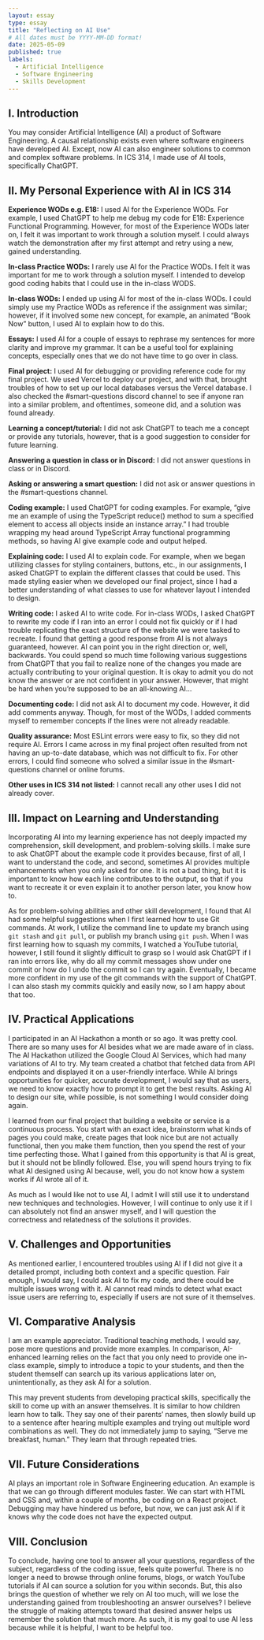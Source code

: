 ```yaml
---
layout: essay
type: essay
title: "Reflecting on AI Use"
# All dates must be YYYY-MM-DD format!
date: 2025-05-09
published: true
labels:
  - Artificial Intelligence
  - Software Engineering
  - Skills Development
---
```


## I. Introduction
You may consider Artificial Intelligence (AI) a product of Software Engineering. A causal relationship exists even where software engineers have developed AI. Except, now AI can also engineer solutions to common and complex software problems. In ICS 314, I made use of AI tools, specifically ChatGPT.

## II. My Personal Experience with AI in ICS 314
**Experience WODs e.g. E18:** I used AI for the Experience WODs. For example, I used ChatGPT to help me debug my code for E18: Experience Functional Programming. However, for most of the Experience WODs later on, I felt it was important to work through a solution myself. I could always watch the demonstration after my first attempt and retry using a new, gained understanding. 

**In-class Practice WODs:** I rarely use AI for the Practice WODs. I felt it was important for me to work through a solution myself. I intended to develop good coding habits that I could use in the in-class WODS. 

**In-class WODs:** I ended up using AI for most of the in-class WODs. I could simply use my Practice WODs as reference if the assignment was similar; however, if it involved some new concept, for example, an animated “Book Now” button, I used AI to explain how to do this. 

**Essays:** I used AI for a couple of essays to rephrase my sentences for more clarity and improve my grammar. It can be a useful tool for explaining concepts, especially ones that we do not have time to go over in class. 

**Final project:** I used AI for debugging or providing reference code for my final project. We used Vercel to deploy our project, and with that, brought troubles of how to set up our local databases versus the Vercel database. I also checked the #smart-questions discord channel to see if anyone ran into a similar problem, and oftentimes, someone did, and a solution was found already.

**Learning a concept/tutorial:** I did not ask ChatGPT to teach me a concept or provide any tutorials, however, that is a good suggestion to consider for future learning. 

**Answering a question in class or in Discord:** I did not answer questions in class or in Discord. 

**Asking or answering a smart question:** I did not ask or answer questions in the #smart-questions channel.

**Coding example:** I used ChatGPT for coding examples. For example, “give me an example of using the TypeScript reduce() method to sum a specified element to access all objects inside an instance array.” I had trouble wrapping my head around TypeScript Array functional programming methods, so having AI give example code and output helped.  

**Explaining code:** I used AI to explain code. For example, when we began utilizing classes for styling containers, buttons, etc., in our assignments, I asked ChatGPT to explain the different classes that could be used. This made styling easier when we developed our final project, since I had a better understanding of what classes to use for whatever layout I intended to design. 

**Writing code:** I asked AI to write code. For in-class WODs, I asked ChatGPT to rewrite my code if I ran into an error I could not fix quickly or if I had trouble replicating the exact structure of the website we were tasked to recreate. I found that getting a good response from AI is not always guaranteed, however. AI can point you in the right direction or, well, backwards. You could spend so much time following various suggestions from ChatGPT that you fail to realize none of the changes you made are actually contributing to your original question. It is okay to admit you do not know the answer or are not confident in your answer. However, that might be hard when you’re supposed to be an all-knowing AI…

**Documenting code:** I did not ask AI to document my code. However, it did add comments anyway. Though, for most of the WODs, I added comments myself to remember concepts if the lines were not already readable. 

**Quality assurance:** Most ESLint errors were easy to fix, so they did not require AI. Errors I came across in my final project often resulted from not having an up-to-date database, which was not difficult to fix. For other errors, I could find someone who solved a similar issue in the #smart-questions channel or online forums. 

**Other uses in ICS 314 not listed:** I cannot recall any other uses I did not already cover. 

## III. Impact on Learning and Understanding
Incorporating AI into my learning experience has not deeply impacted my comprehension, skill development, and problem-solving skills. I make sure to ask ChatGPT about the example code it provides because, first of all, I want to understand the code, and second, sometimes AI provides multiple enhancements when you only asked for one. It is not a bad thing, but it is important to know how each line contributes to the output, so that if you want to recreate it or even explain it to another person later, you know how to. 

As for problem-solving abilities and other skill development, I found that AI had some helpful suggestions when I first learned how to use Git commands. At work, I utilize the command line to update my branch using ```git stash``` and ```git pull```, or publish my branch using ```git push```. When I was first learning how to squash my commits, I watched a YouTube tutorial, however, I still found it slightly difficult to grasp so I would ask ChatGPT if I ran into errors like, why do all my commit messages show under one commit or how do I undo the commit so I can try again. Eventually, I became more confident in my use of the git commands with the support of ChatGPT. I can also stash my commits quickly and easily now, so I am happy about that too. 

## IV. Practical Applications
I participated in an AI Hackathon a month or so ago. It was pretty cool. There are so many uses for AI besides what we are made aware of in class. The AI Hackathon utilized the Google Cloud AI Services, which had many variations of AI to try. My team created a chatbot that fetched data from API endpoints and displayed it on a user-friendly interface. While AI brings opportunities for quicker, accurate development, I would say that as users, we need to know exactly how to prompt it to get the best results. Asking AI to design our site, while possible, is not something I would consider doing again.

I learned from our final project that building a website or service is a continuous process. You start with an exact idea, brainstorm what kinds of pages you could make, create pages that look nice but are not actually functional, then you make them function, then you spend the rest of your time perfecting those. What I gained from this opportunity is that AI is great, but it should not be blindly followed. Else, you will spend hours trying to fix what AI designed using AI because, well, you do not know how a system works if AI wrote all of it.

As much as I would like not to use AI, I admit I will still use it to understand new techniques and technologies. However, I will continue to only use it if I can absolutely not find an answer myself, and I will question the correctness and relatedness of the solutions it provides.

## V. Challenges and Opportunities
As mentioned earlier, I encountered troubles using AI if I did not give it a detailed prompt, including both context and a specific question. Fair enough, I would say, I could ask AI to fix my code, and there could be multiple issues wrong with it. AI cannot read minds to detect what exact issue users are referring to, especially if users are not sure of it themselves. 

## VI. Comparative Analysis
I am an example appreciator. Traditional teaching methods, I would say, pose more questions and provide more examples. In comparison, AI-enhanced learning relies on the fact that you only need to provide one in-class example, simply to introduce a topic to your students, and then the student themself can search up its various applications later on, unintentionally, as they ask AI for a solution.

This may prevent students from developing practical skills, specifically the skill to come up with an answer themselves. It is similar to how children learn how to talk. They say one of their parents’ names, then slowly build up to a sentence after hearing multiple examples and trying out multiple word combinations as well. They do not immediately jump to saying, “Serve me breakfast, human.” They learn that through repeated tries. 

## VII. Future Considerations
AI plays an important role in Software Engineering education. An example is that we can go through different modules faster. We can start with HTML and CSS and, within a couple of months, be coding on a React project. Debugging may have hindered us before, but now, we can just ask AI if it knows why the code does not have the expected output. 

## VIII. Conclusion

To conclude, having one tool to answer all your questions, regardless of the subject, regardless of the coding issue, feels quite powerful. There is no longer a need to browse through online forums, blogs, or watch YouTube tutorials if AI can source a solution for you within seconds. But, this also brings the question of whether we rely on AI too much, will we lose the understanding gained from troubleshooting an answer ourselves? I believe the struggle of making attempts toward that desired answer helps us remember the solution that much more. As such, it is my goal to use AI less because while it is helpful, I want to be helpful too. 
